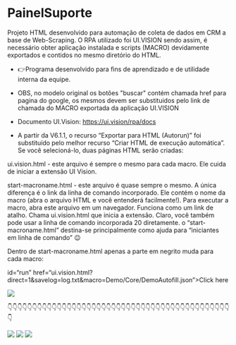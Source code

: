 # PainelSuporte
Projeto HTML desenvolvido para automação de coleta de dados em CRM a base de Web-Scraping. O RPA utilizado foi UI.VISION sendo assim, é necessário obter aplicação instalada e scripts (MACRO) devidamente exportados e contidos no mesmo diretório do HTML. 

- 👉Programa desenvolvido para fins de aprendizado e de utilidade interna da equipe.

- OBS, no modelo original os botões "buscar" contém chamada href para pagina do google, os mesmos devem ser substituidos pelo link de chamada do MACRO exportada da aplicação UI.VISION

- Documento UI.Vision: https://ui.vision/rpa/docs

- A partir da V6.1.1, o recurso “Exportar para HTML (Autorun)” foi substituído pelo melhor recurso “Criar HTML de execução automática”. Se você selecioná-lo, duas páginas HTML serão criadas:

ui.vision.html - este arquivo é sempre o mesmo para cada macro. Ele cuida de iniciar a extensão UI Vision.

start-macroname.html - este arquivo é quase sempre o mesmo. A única diferença é o link da linha de comando incorporado. Ele contém o nome da macro (abra o arquivo HTML e você entenderá facilmente!). Para executar a macro, abra este arquivo em um navegador. Funciona como um link de atalho. Chama ui.vision.html que inicia a extensão. Claro, você também pode usar a linha de comando incorporada 20 diretamente. o “start-macroname.html” destina-se principalmente como ajuda para “iniciantes em linha de comando” :wink:

Dentro de start-macroname.html apenas a parte em negrito muda para cada macro:

id=“run” href=“ui.vision.html?direct=1&savelog=log.txt&macro=Demo/Core/DemoAutofill.json”>Click here

<img src="https://forum.ui.vision/uploads/db8324/original/2X/f/fc0946ea644075f16a2e82eaf692c0a031bc6921.png" />



👇👇👇👇👇👇👇👇👇👇👇👇👇👇👇👇👇👇👇👇👇👇👇👇👇👇👇👇👇👇👇👇👇👇👇👇👇👇👇👇👇👇👇👇👇👇



<img src="https://imgur.com/cpRQCks.png"/>


<img src="https://imgur.com/PPm9ikO.png"/>

<img src="https://imgur.com/50CHuTJ.png"/>
